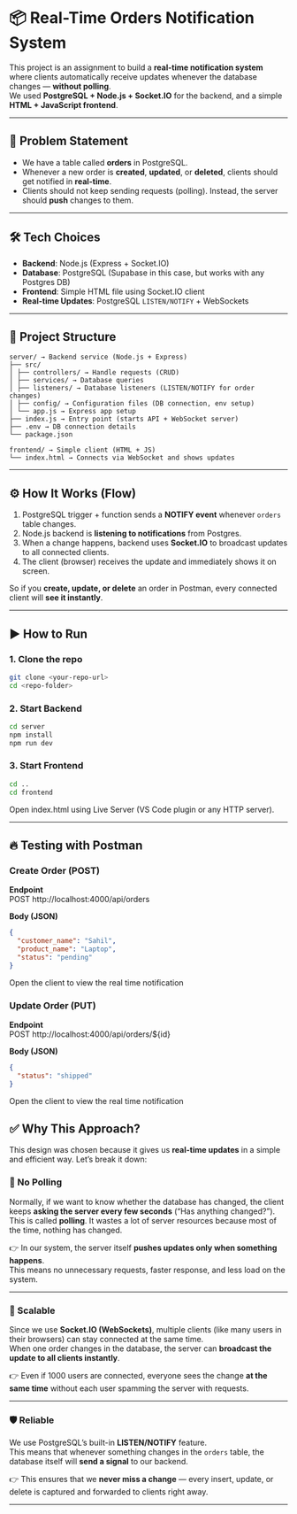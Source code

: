 # 📦 Real-Time Orders Notification System

This project is an assignment to build a **real-time notification system** where clients automatically receive updates whenever the database changes — **without polling**.  
We used **PostgreSQL + Node.js + Socket.IO** for the backend, and a simple **HTML + JavaScript frontend**.  

---

## 🚀 Problem Statement

- We have a table called **orders** in PostgreSQL.  
- Whenever a new order is **created**, **updated**, or **deleted**, clients should get notified in **real-time**.  
- Clients should not keep sending requests (polling). Instead, the server should **push** changes to them.  

---

## 🛠️ Tech Choices

- **Backend**: Node.js (Express + Socket.IO)  
- **Database**: PostgreSQL (Supabase in this case, but works with any Postgres DB)  
- **Frontend**: Simple HTML file using Socket.IO client  
- **Real-time Updates**: PostgreSQL `LISTEN/NOTIFY` + WebSockets  

---

## 📂 Project Structure
```
server/ → Backend service (Node.js + Express)
├── src/
│ ├── controllers/ → Handle requests (CRUD)
│ ├── services/ → Database queries
│ ├── listeners/ → Database listeners (LISTEN/NOTIFY for order changes)
│ ├── config/ → Configuration files (DB connection, env setup)
│ └── app.js → Express app setup
├── index.js → Entry point (starts API + WebSocket server)
├── .env → DB connection details
└── package.json

frontend/ → Simple client (HTML + JS)
└── index.html → Connects via WebSocket and shows updates
```

---

## ⚙️ How It Works (Flow)

1. PostgreSQL trigger + function sends a **NOTIFY event** whenever `orders` table changes.  
2. Node.js backend is **listening to notifications** from Postgres.  
3. When a change happens, backend uses **Socket.IO** to broadcast updates to all connected clients.  
4. The client (browser) receives the update and immediately shows it on screen.  

So if you **create, update, or delete** an order in Postman, every connected client will **see it instantly**.  

---

## ▶️ How to Run

### 1. Clone the repo
```bash
git clone <your-repo-url>
cd <repo-folder>
```

### 2. Start Backend
```bash
cd server
npm install
npm run dev
```

### 3. Start Frontend
```bash
cd ..
cd frontend
```
Open index.html using Live Server (VS Code plugin or any HTTP server).

---

## 🔥 Testing with Postman

### Create Order (POST)
**Endpoint**  
POST http://localhost:4000/api/orders


**Body (JSON)**
```json
{
  "customer_name": "Sahil",
  "product_name": "Laptop",
  "status": "pending"
}
```

Open the client to view the real time notification

### Update Order (PUT)
**Endpoint**  
POST http://localhost:4000/api/orders/${id}


**Body (JSON)**
```json
{
  "status": "shipped"
}
```
Open the client to view the real time notification

## ✅ Why This Approach?

This design was chosen because it gives us **real-time updates** in a simple and efficient way. Let’s break it down:

### 🔄 No Polling
Normally, if we want to know whether the database has changed, the client keeps **asking the server every few seconds** (“Has anything changed?”).  
This is called **polling**. It wastes a lot of server resources because most of the time, nothing has changed.  

👉 In our system, the server itself **pushes updates only when something happens**.  
This means no unnecessary requests, faster response, and less load on the system.

---

### 📡 Scalable
Since we use **Socket.IO (WebSockets)**, multiple clients (like many users in their browsers) can stay connected at the same time.  
When one order changes in the database, the server can **broadcast the update to all clients instantly**.  

👉 Even if 1000 users are connected, everyone sees the change **at the same time** without each user spamming the server with requests.

---

### 🛡️ Reliable
We use PostgreSQL’s built-in **LISTEN/NOTIFY** feature.  
This means that whenever something changes in the `orders` table, the database itself will **send a signal** to our backend.  

👉 This ensures that we **never miss a change** — every insert, update, or delete is captured and forwarded to clients right away.

---
